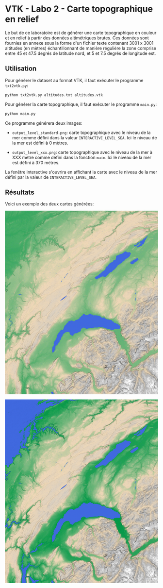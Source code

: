 # VTK - Labo 2 - Carte topographique en relief

Le but de ce laboratoire est de générer une carte topographique en couleur et en relief à partir des données altimétriques brutes. Ces données sont fournies en annexe sous la forme d'un fichier texte contenant 3001 x 3001 altitudes (en mètres) échantillonnant de manière régulière la zone comprise entre 45 et 47.5 degrés de latitude nord, et 5 et 7.5 degrés de longitude est.

## Utilisation

Pour générer le dataset au format VTK, il faut exécuter le programme `txt2vtk.py`:

```bash
python txt2vtk.py altitudes.txt altitudes.vtk
```

Pour générer la carte topographique, il faut exécuter le programme `main.py`:

```bash
python main.py
```

Ce programme générera deux images:

- `output_level_standard.png`: carte topographique avec le niveau de la mer comme défini dans la valeur `INTERACTIVE_LEVEL_SEA`. Ici le niveau de la mer est défini à 0 mètres.

- `output_level_xxx.png`: carte topographique avec le niveau de la mer à XXX mètre comme défini dans la fonction `main`. Ici le niveau de la mer est défini à 370 mètres.

La fenêtre interactive s'ouvrira en affichant la carte avec le niveau de la mer défini par la valeur de `INTERACTIVE_LEVEL_SEA`.

## Résultats

Voici un exemple des deux cartes générées:

![Carte topographique avec le niveau de la mer à 0 mètres](output_level_standard.png)

![Carte topographique avec le niveau de la mer à 370 mètres](output_level_370.png)